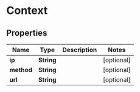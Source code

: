 

# Context


## Properties

| Name | Type | Description | Notes |
|------------ | ------------- | ------------- | -------------|
|**ip** | **String** |  |  [optional] |
|**method** | **String** |  |  [optional] |
|**url** | **String** |  |  [optional] |



